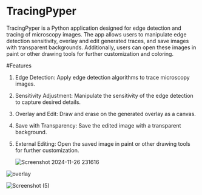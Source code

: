 
# TracingPyper
TracingPyper is a Python application designed for edge detection and tracing of microscopy images. The app allows users to manipulate edge detection sensitivity, overlay and edit generated traces, and save images with transparent backgrounds. Additionally, users can open these images in paint or other drawing tools for further customization and coloring.

#Features
1. Edge Detection: Apply edge detection algorithms to trace microscopy images.
2. Sensitivity Adjustment: Manipulate the sensitivity of the edge detection to capture desired details.
3. Overlay and Edit: Draw and erase on the generated overlay as a canvas.
4. Save with Transparency: Save the edited image with a transparent background.
5. External Editing: Open the saved image in paint or other drawing tools for further customization.

   ![Screenshot 2024-11-26 231616](https://github.com/user-attachments/assets/7d725299-c252-44f8-8332-cbc16498bd9b)

![overlay](https://github.com/user-attachments/assets/8bbbcac5-6e85-4353-954c-6d29bb1efbe0)

![Screenshot (5)](https://github.com/user-attachments/assets/0053b897-a805-43ab-b776-47fccf1c5069)

